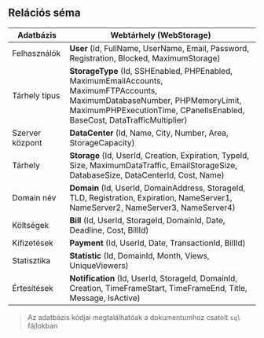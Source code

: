 ## Relációs séma

| Adatbázis       | Webtárhely (WebStorage)                                                                                                                                                                                  |
| --------------- | -------------------------------------------------------------------------------------------------------------------------------------------------------------------------------------------------------- |
| Felhasználók    | **User** (Id, FullName, UserName, Email, Password, Registration, Blocked, MaximumStorage)                                                                                                                |
| Tárhely típus   | **StorageType** (Id, SSHEnabled, PHPEnabled, MaximumEmailAccounts, MaximumFTPAccounts, MaximumDatabaseNumber, PHPMemoryLimit, MaximumPHPExecutionTime, CPanelIsEnabled, BaseCost, DataTrafficMultiplier) |
| Szerver központ | **DataCenter** (Id, Name, City, Number, Area, StorageCapacity)                                                                                                                                           |
| Tárhely         | **Storage** (Id, UserId, Creation, Expiration, TypeId, Size, MaximumDataTraffic, EmailStorageSize, DatabaseSize, DataCenterId, Cost, Name)                                                               |
| Domain név      | **Domain** (Id, UserId, DomainAddress, StorageId, TLD, Registration, Expiration, NameServer1, NameServer2, NameServer3, NameServer4)                                                                     |
| Költségek       | **Bill** (Id, UserId, StorageId, DomainId, Date, Deadline, Cost, BillId)                                                                                                                                 |
| Kifizetések     | **Payment** (Id, UserId, Date, TransactionId, BillId)                                                                                                                                                    |
| Statisztika     | **Statistic** (Id, DomainId, Month, Views, UniqueViewers)                                                                                                                                                |
| Értesítések     | **Notification** (Id, UserId, StorageId, DomainId, Creation, TimeFrameStart, TimeFrameEnd, Title, Message, IsActive)                                                                                     |

> Az adatbázis kódjai megtalálhatóak a dokumentumhoz csatolt `sql` fájlokban

<div class="page-break"></div>
